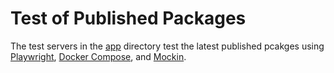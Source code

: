 # Test of Published Packages

The test servers in the [app](./app) directory test the latest published pcakges using [Playwright](https://playwright.dev/), [Docker Compose](https://docs.docker.com/compose/), and [Mockin](https://www.hello.dev/docs/mockin).

